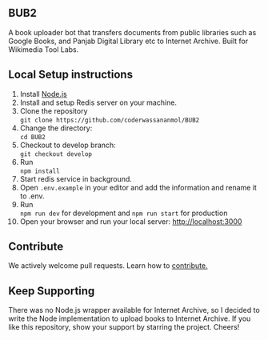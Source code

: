 ## BUB2
A book uploader bot that transfers documents from public libraries such as Google Books, and Panjab Digital Library etc to Internet Archive. Built for Wikimedia Tool Labs.

## Local Setup instructions
1. Install [Node.js](https://nodejs.org/en/download/)
2. Install and setup Redis server on your machine.
3. Clone the repository
<br />`git clone https://github.com/coderwassananmol/BUB2`
4. Change the directory:
<br />`cd BUB2`
5. Checkout to develop branch:
<br /> `git checkout develop`
6. Run <br /> `npm install`
7. Start redis service in background.
8. Open `.env.example` in your editor and add the information and rename it to .env.
9. Run <br /> `npm run dev` for development and `npm run start` for production
10. Open your browser and run your local server: [http://localhost:3000](http://localhost:3000)

## Contribute
We actively welcome pull requests. Learn how to [contribute.](https://github.com/coderwassananmol/BUB2/blob/master/CONTRIBUTING.md)

## Keep Supporting
There was no Node.js wrapper available for Internet Archive, so I decided to write the Node implementation to upload books to Internet Archive. If you like this repository, show your support by starring the project. Cheers!
